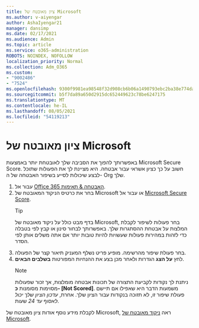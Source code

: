 ```yaml
---
title: ציון מאובטח של Microsoft
ms.author: v-aiyengar
author: AshaIyengar21
manager: dansimp
ms.date: 02/17/2021
ms.audience: Admin
ms.topic: article
ms.service: o365-administration
ROBOTS: NOINDEX, NOFOLLOW
localization_priority: Normal
ms.collection: Adm_O365
ms.custom:
- "9002486"
- "7524"
ms.openlocfilehash: 9300f9981ea98548f32d908cb6b06a1490793ebc2ba38e774dac45f5e341a869
ms.sourcegitcommit: b5f7da89a650d2915dc652449623c78be6247175
ms.translationtype: MT
ms.contentlocale: he-IL
ms.lasthandoff: 08/05/2021
ms.locfileid: "54119213"
---
```

# <a name="microsoft-secure-score"></a>ציון מאובטח של Microsoft

באפשרותך להפוך את הסביבה שלך לאובטחת יותר באמצעות Microsoft Secure Score. חשוב על כך כציון אשראי עבור אבטחה. היא מציינת לך את הפעולות שתוכל לבצע שיכולות לסייע בשיפור האבטחה של ה- Org שלך.

1. עבור אל [Office 365 האבטחה & תאימות](https://go.microsoft.com/fwlink/p/?linkid=2077143).
1. בחר את כרטיס הניקוד המאובטח של Microsoft או עבור אל [Microsoft Secure Score](https://go.microsoft.com/fwlink/?linkid=2099589).
    > [!TIP]
    >  בדף מבט כולל על ניקוד מאובטח של Microsoft, בחר פעולות לשיפור לקבלת המלצות על אבטחת ההסתגרות שלך. באפשרותך לבחור סינון או קבץ לפי בטבלה כדי לזהות במהירות פעולות שעשויות להיות טובות יותר אם אתה משלים אותן לפי הסדר.
1. בחר פעולת שיפור מהרשימה. מופיע פריט נשלף המעניק תיאור קצר של הפעולה.
1. לחץ **על הצג** הגדרות ולאחר מכן בצע את ההנחיות המפורטות **בשלבים הבאים**.
    > [!NOTE]
    > ניתנת לך נקודות לקביעת התצורה של תכונות אבטחה מומלצות, אך זכור שפעולות מסוימות מסומנות **כ- [Not Scored]**. משמעות הדבר היא שאפילו אם תיישם פעולת שיפור זו, לא תזוכה בנקודות עבור הציון שלך. אחרת, *עדכון הציון שלך יכול לאסוף עד 24* שעות.

לקבלת מידע נוסף אודות ציון מאובטח של Microsoft, ראה [ניקוד מאובטח של Microsoft](https://go.microsoft.com/fwlink/?linkid=2103077).